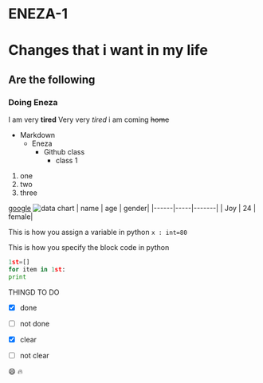 # ENEZA-1
# Changes that i want in my life
## Are the following
### Doing Eneza 
I am very **tired**
Very very *tired*
i am coming ~~home~~
- Markdown
   - Eneza
      - Github class
         - class 1
1. one
2. two
3. three 

[google](https://almaafrica.org/programmes/postgraduate-diploma/)
![data chart](https://almaafrica.org/wp-content/uploads/2025/05/Joy-Mukubuyi.jpg)
| name | age | gender|
|------|-----|-------|
| Joy  | 24  | female|

This is how you assign a variable in python `x : int=80`

This is how you specify the block code in python
```python
1st=[]
for item in 1st:
print
```

THINGD TO DO

- [x] done
- [ ] not done

- [x] clear

- [ ] not clear

:smile:
:fire:
